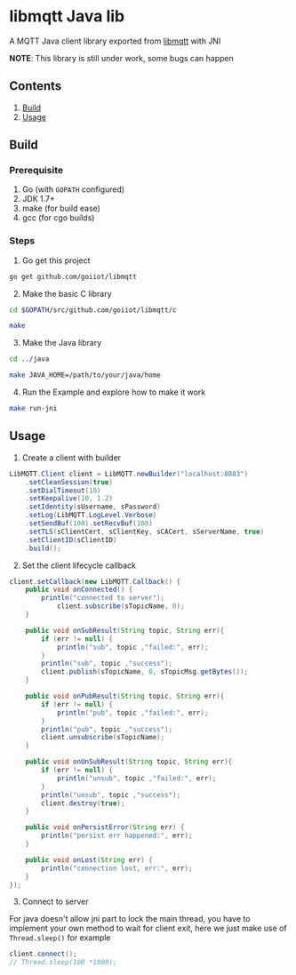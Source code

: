 # libmqtt Java lib

A MQTT Java client library exported from [libmqtt](https://github.com/goiiot/libmqtt) with JNI

__NOTE__: This library is still under work, some bugs can happen

## Contents

1. [Build](#build)
1. [Usage](#usage)

## Build

### Prerequisite

1. Go (with `GOPATH` configured)
1. JDK 1.7+
1. make (for build ease)
1. gcc (for cgo builds)

### Steps

1. Go get this project

```bash
go get github.com/goiiot/libmqtt
```

2. Make the basic C library

```bash
cd $GOPATH/src/github.com/goiiot/libmqtt/c

make
```

3. Make the Java library

```bash
cd ../java

make JAVA_HOME=/path/to/your/java/home
```

4. Run the Example and explore how to make it work

```bash
make run-jni
```


## Usage

1. Create a client with builder

```java
LibMQTT.Client client = LibMQTT.newBuilder("localhost:8883")
    .setCleanSession(true)
    .setDialTimeout(10)
    .setKeepalive(10, 1.2)
    .setIdentity(sUsername, sPassword)
    .setLog(LibMQTT.LogLevel.Verbose)
    .setSendBuf(100).setRecvBuf(100)
    .setTLS(sClientCert, sClientKey, sCACert, sServerName, true)
    .setClientID(sClientID)
    .build();
```

2. Set the client lifecycle callback

```java
client.setCallback(new LibMQTT.Callback() {
    public void onConnected() {
        println("connected to server");
            client.subscribe(sTopicName, 0);
    }

    public void onSubResult(String topic, String err){
        if (err != null) {
            println("sub", topic ,"failed:", err);
        }
        println("sub", topic ,"success");
        client.publish(sTopicName, 0, sTopicMsg.getBytes());
    }

    public void onPubResult(String topic, String err){
        if (err != null) {
            println("pub", topic ,"failed:", err);
        }
        println("pub", topic ,"success");
        client.unsubscribe(sTopicName);
    }

    public void onUnSubResult(String topic, String err){
        if (err != null) {
            println("unsub", topic ,"failed:", err);
        }
        println("unsub", topic ,"success");
        client.destroy(true);
    }

    public void onPersistError(String err) {
        println("persist err happened:", err);
    }

    public void onLost(String err) {
        println("connection lost, err:", err);
    }
});
```

3. Connect to server

For java doesn't allow jni part to lock the main thread, you have to implement your own method to wait for client exit, here we just make use of `Thread.sleep()` for example

```java
client.connect();
// Thread.sleep(100 *1000);
```